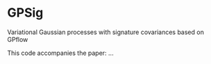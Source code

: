 # GPSig
Variational Gaussian processes with signature covariances based on GPflow

This code accompanies the paper: ...
